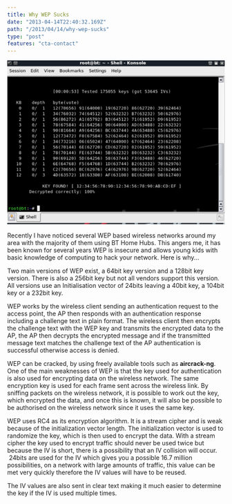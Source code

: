 ```yaml
---
title: Why WEP Sucks
date: "2013-04-14T22:40:32.169Z"
path: "/2013/04/14/why-wep-sucks"
type: "post"
features: "cta-contact"
---
```


![WEP Security](Untitled.png)

Recently I have noticed several WEP based wireless networks around my area with the majority of them using BT Home Hubs. This angers me, it has been known for several years WEP is insecure and allows young kids with basic knowledge of computing to hack your network. Here is why...

Two main versions of WEP exist, a 64bit key version and a 128bit key version. There is also a 256bit key but not all vendors support this version. All versions use an Initialisation vector of 24bits leaving a 40bit key, a 104bit key or a 232bit key.

WEP works by the wireless client sending an authentication request to the access point, the AP then responds with an authentication response including a challenge text in plain format. The wireless client then encrypts the challenge text with the WEP key and transmits the encrypted data to the AP, the AP then decrypts the encrypted message and if the transmitted message text matches the challenge text of the AP authentication is successful otherwise access is denied.

WEP can be cracked, by using freely available tools such as **aircrack-ng**. One of the main weaknesses of WEP is that the key used for authentication is also used for encrypting data on the wireless network. The same encryption key is used for each frame sent across the wireless link. By sniffing packets on the wireless network, it is possible to work out the key, which encrypted the data, and once this is known, it will also be possible to be authorised on the wireless network since it uses the same key.

WEP uses RC4 as its encryption algorithm. It is a stream cipher and is weak because of the initialization vector length. The initialization vector is used to randomize the key, which is then used to encrypt the data. With a stream cipher the key used to encrypt traffic should never be used twice but because the IV is short, there is a possibility that an IV collision will occur.  24bits are used for the IV which gives you a possible 16.7 million possibilities, on a network with large amounts of traffic, this value can be met very quickly therefore the IV values will have to be reused.

The IV values are also sent in clear text making it much easier to determine the key if the IV is used multiple times.
